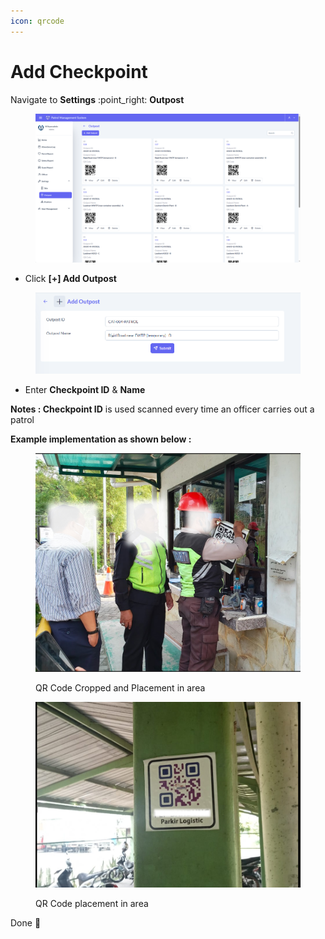 ```yaml
---
icon: qrcode
---
```


# Add Checkpoint

Navigate to **Settings** :point\_right: **Outpost**

<figure><img src="../../.gitbook/assets/image (33).png" alt=""><figcaption></figcaption></figure>

* Click **\[+] Add Outpost**

<figure><img src="../../.gitbook/assets/image (34).png" alt=""><figcaption></figcaption></figure>

* Enter **Checkpoint ID** & **Name**

**Notes : Checkpoint ID** is used scanned every time an officer carries out a patrol



**Example implementation as shown below :**&#x20;

<figure><img src="../../.gitbook/assets/QR Code.jpg" alt=""><figcaption><p>QR Code Cropped and Placement in area</p></figcaption></figure>

<figure><img src="../../.gitbook/assets/QR Code Placement.jpg" alt=""><figcaption><p>QR Code placement in area</p></figcaption></figure>

Done :tada:
